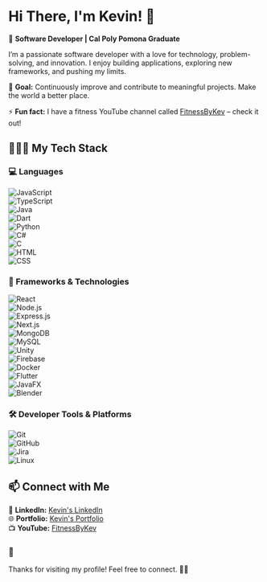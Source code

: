 # Hi There, I'm Kevin! 👋  
🚀 **Software Developer | Cal Poly Pomona Graduate**  

I’m a passionate software developer with a love for technology, problem-solving, and innovation. I enjoy building applications, exploring new frameworks, and pushing my limits.  

🎯 **Goal:** Continuously improve and contribute to meaningful projects. Make the world a better place.

⚡ **Fun fact:** I have a fitness YouTube channel called [FitnessByKev](https://www.youtube.com/@FitnessByKev) – check it out!  

## 👨🏻‍💻 My Tech Stack  

### 💻 Languages  
![JavaScript](https://img.shields.io/badge/JavaScript-F7DF1E?style=for-the-badge&logo=javascript&logoColor=black)  
![TypeScript](https://img.shields.io/badge/TypeScript-3178C6?style=for-the-badge&logo=typescript&logoColor=white)  
![Java](https://img.shields.io/badge/Java-ED8B00?style=for-the-badge&logo=java&logoColor=white)  
![Dart](https://img.shields.io/badge/Dart-0175C2?style=for-the-badge&logo=dart&logoColor=white)  
![Python](https://img.shields.io/badge/Python-3776AB?style=for-the-badge&logo=python&logoColor=white)  
![C#](https://img.shields.io/badge/C%23-239120?style=for-the-badge&logo=csharp&logoColor=white)  
![C](https://img.shields.io/badge/C-A8B9CC?style=for-the-badge&logo=c&logoColor=black)  
![HTML](https://img.shields.io/badge/HTML-E34F26?style=for-the-badge&logo=html5&logoColor=white)  
![CSS](https://img.shields.io/badge/CSS-1572B6?style=for-the-badge&logo=css3&logoColor=white)  

### 🚀 Frameworks & Technologies  
![React](https://img.shields.io/badge/React-20232A?style=for-the-badge&logo=react&logoColor=61DAFB)  
![Node.js](https://img.shields.io/badge/Node.js-43853D?style=for-the-badge&logo=node.js&logoColor=white)  
![Express.js](https://img.shields.io/badge/Express.js-404D59?style=for-the-badge)  
![Next.js](https://img.shields.io/badge/Next.js-000000?style=for-the-badge&logo=nextdotjs&logoColor=white)  
![MongoDB](https://img.shields.io/badge/MongoDB-47A248?style=for-the-badge&logo=mongodb&logoColor=white)  
![MySQL](https://img.shields.io/badge/MySQL-4479A1?style=for-the-badge&logo=mysql&logoColor=white)  
![Unity](https://img.shields.io/badge/Unity-100000?style=for-the-badge&logo=unity&logoColor=white)  
![Firebase](https://img.shields.io/badge/Firebase-FFCA28?style=for-the-badge&logo=firebase&logoColor=black)  
![Docker](https://img.shields.io/badge/Docker-2496ED?style=for-the-badge&logo=docker&logoColor=white)  
![Flutter](https://img.shields.io/badge/Flutter-02569B?style=for-the-badge&logo=flutter&logoColor=white)  
![JavaFX](https://img.shields.io/badge/JavaFX-FF7800?style=for-the-badge&logo=java&logoColor=white)  
![Blender](https://img.shields.io/badge/Blender-F5792A?style=for-the-badge&logo=blender&logoColor=white)  

### 🛠️ Developer Tools & Platforms  
![Git](https://img.shields.io/badge/Git-F05032?style=for-the-badge&logo=git&logoColor=white)  
![GitHub](https://img.shields.io/badge/GitHub-181717?style=for-the-badge&logo=github&logoColor=white)  
![Jira](https://img.shields.io/badge/Jira-0052CC?style=for-the-badge&logo=jira&logoColor=white)  
![Linux](https://img.shields.io/badge/Linux-FCC624?style=for-the-badge&logo=linux&logoColor=black)  

## 📫 Connect with Me  
🔗 **LinkedIn:** [Kevin's LinkedIn](https://www.linkedin.com/in/kevin-babakhani-640199214)  
🌐 **Portfolio:** [Kevin's Portfolio](https://kevinlemon112.github.io/Kevin_Babakhani_Portfolio_Website/)  
📺 **YouTube:** [FitnessByKev](https://www.youtube.com/@FitnessByKev)  

### 🫡  

Thanks for visiting my profile! Feel free to connect. 🚀🔥  
